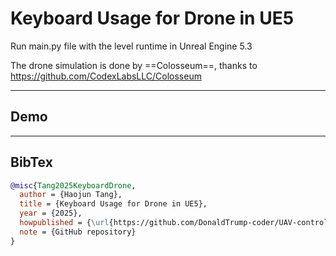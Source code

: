 # Keyboard Usage for Drone in UE5
Run main.py file with the level runtime in Unreal Engine 5.3

The drone simulation is done by ==Colosseum==, thanks to https://github.com/CodexLabsLLC/Colosseum

---
## Demo
---
## BibTex
```bibtex
@misc{Tang2025KeyboardDrone,
  author = {Haojun Tang},
  title = {Keyboard Usage for Drone in UE5},
  year = {2025},
  howpublished = {\url{https://github.com/DonaldTrump-coder/UAV-controlling-in-UE5}},
  note = {GitHub repository}
}